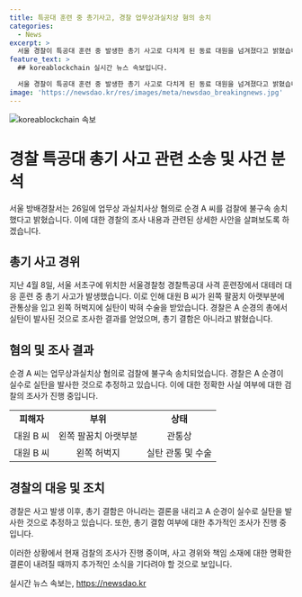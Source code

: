```yaml
---
title: 특공대 훈련 중 총기사고, 경찰 업무상과실치상 혐의 송치
categories:
  - News
excerpt: >
  서울 경찰이 특공대 훈련 중 발생한 총기 사고로 다치게 된 동료 대원을 넘겨졌다고 밝혔습니다. 사고는 훈련 중 발생한 것으로, 대원은 수술을 받았으며, 조사 결과 특공대 순경의 총에서 실탄이 발견된 것으로 전해졌습니다. 경찰은 순경이 실수로 실탄을 발사한 것으로 추정하고 있으며, 총기 결함은 없는 것으로 보고 있습니다.
feature_text: >
  ## koreablockchain 실시간 뉴스 속보입니다.

  서울 경찰이 특공대 훈련 중 발생한 총기 사고로 다치게 된 동료 대원을 넘겨졌다고 밝혔습니다. 사고는 훈련 중 발생한 것으로, 대원은 수술을 받았으며, 조사 결과 특공대 순경의 총에서 실탄이 발견된 것으로 전해졌습니다. 경찰은 순경이 실수로 실탄을 발사한 것으로 추정하고 있으며, 총기 결함은 없는 것으로 보고 있습니다.
image: 'https://newsdao.kr/res/images/meta/newsdao_breakingnews.jpg'
---
```


<p><img src="https://newsdao.kr/res/images/meta/newsdao_breakingnews.jpg" alt="koreablockchain 속보" /></p>

<h1>경찰 특공대 총기 사고 관련 소송 및 사건 분석</h1>

<p data-ke-size="size16">서울 방배경찰서는 26일에 업무상 과실치사상 혐의로 순경 A 씨를 검찰에 불구속 송치했다고 밝혔습니다. 이에 대한 경찰의 조사 내용과 관련된 상세한 사안을 살펴보도록 하겠습니다.</p>

<h2 data-ke-size="size26">총기 사고 경위</h2>

<p data-ke-size="size16">지난 4월 8일, 서울 서초구에 위치한 서울경찰청 경찰특공대 사격 훈련장에서 대테러 대응 훈련 중 총기 사고가 발생했습니다. 이로 인해 대원 B 씨가 왼쪽 팔꿈치 아랫부분에 관통상을 입고 왼쪽 허벅지에 실탄이 박혀 수술을 받았습니다. 경찰은 A 순경의 총에서 실탄이 발사된 것으로 조사한 결과를 얻었으며, 총기 결함은 아니라고 밝혔습니다.</p>

<h2 data-ke-size="size26">혐의 및 조사 결과</h2>

<p data-ke-size="size16">순경 A 씨는 업무상과실치상 혐의로 검찰에 불구속 송치되었습니다. 경찰은 A 순경이 실수로 실탄을 발사한 것으로 추정하고 있습니다. 이에 대한 정확한 사실 여부에 대한 검찰의 조사가 진행 중입니다.</p>

<table>
    <tr>
        <td style="text-align: center; height: 17px;"><b>피해자</b></td>
        <td style="text-align: center; height: 17px;"><b>부위</b></td>
        <td style="text-align: center; height: 17px;"><b>상태</b></td>
    </tr>
    <tr>
        <td style="text-align: center; height: 17px;">대원 B 씨</td>
        <td style="text-align: center; height: 17px;">왼쪽 팔꿈치 아랫부분</td>
        <td style="text-align: center; height: 17px;">관통상</td>
    </tr>
    <tr>
        <td style="text-align: center; height: 17px;">대원 B 씨</td>
        <td style="text-align: center; height: 17px;">왼쪽 허벅지</td>
        <td style="text-align: center; height: 17px;">실탄 관통 및 수술</td>
    </tr>
</table>

<h2 data-ke-size="size26">경찰의 대응 및 조치</h2>

<p data-ke-size="size16">경찰은 사고 발생 이후, 총기 결함은 아니라는 결론을 내리고 A 순경이 실수로 실탄을 발사한 것으로 추정하고 있습니다. 또한, 총기 결함 여부에 대한 추가적인 조사가 진행 중입니다.</p>

<p data-ke-size="size16">이러한 상황에서 현재 검찰의 조사가 진행 중이며, 사고 경위와 책임 소재에 대한 명확한 결론이 내려질 때까지 추가적인 소식을 기다려야 할 것으로 보입니다.</p>
실시간 뉴스 속보는, <a href="https://newsdao.kr" rel="dofollow">https://newsdao.kr</a>


